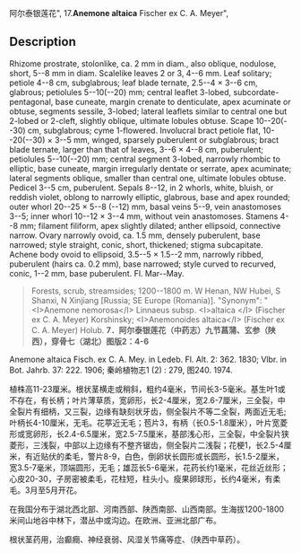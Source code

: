 阿尔泰银莲花",
17.**Anemone altaica** Fischer ex C. A. Meyer",

## Description
Rhizome prostrate, stolonlike, ca. 2 mm in diam., also oblique, nodulose, short, 5--8 mm in diam. Scalelike leaves 2 or 3, 4--6 mm. Leaf solitary; petiole 4--8 cm, subglabrous; leaf blade ternate, 2.5--4 × 3--6 cm, glabrous; petiolules 5--10(--20) mm; central leaflet 3-lobed, subcordate-pentagonal, base cuneate, margin crenate to denticulate, apex acuminate or obtuse, segments sessile, 3-lobed; lateral leaflets similar to central one but 2-lobed or 2-cleft, slightly oblique, ultimate lobules obtuse. Scape 10--20(--30) cm, subglabrous; cyme 1-flowered. Involucral bract petiole flat, 10--20(--30) × 3--5 mm, winged, sparsely puberulent or subglabrous; bract blade ternate, larger than that of leaves, 3--6 × 4--8 cm, puberulent; petiolules 5--10(--20) mm; central segment 3-lobed, narrowly rhombic to elliptic, base cuneate, margin irregularly dentate or serrate, apex acuminate; lateral segments oblique, smaller than central one, ultimate lobules obtuse. Pedicel 3--5 cm, puberulent. Sepals 8--12, in 2 whorls, white, bluish, or reddish violet, oblong to narrowly elliptic, glabrous, base and apex rounded; outer whorl 20--25 × 5--8 (--12) mm, basal veins 5--9, vein anastomoses 3--5; inner whorl 10--12 × 3--4 mm, without vein anastomoses. Stamens 4--8 mm; filament filiform, apex slightly dilated; anther ellipsoid, connective narrow. Ovary narrowly ovoid, ca. 1.5 mm, densely puberulent, base narrowed; style straight, conic, short, thickened; stigma subcapitate. Achene body ovoid to ellipsoid, 3.5--5 × 1.5--2 mm, narrowly ribbed, puberulent (hairs ca. 0.2 mm), base narrowed; style curved to recurved, conic, 1--2 mm, base puberulent. Fl. Mar--May.

> Forests, scrub, streamsides; 1200--1800 m. W Henan, NW Hubei, S Shanxi, N Xinjiang [Russia; SE Europe (Romania)].
  "Synonym": "&lt;I&gt;Anemone nemorosa&lt;/I&gt; Linnaeus subsp. &lt;I&gt;altaica &lt;/I&gt; (Fischer ex C. A. Meyer) Korshinsky; &lt;I&gt;Anemonoides altaica&lt;/I&gt; (Fischer ex C. A. Meyer) Holub.
**7．阿尔泰银莲花（中药志）九节菖蒲、玄参（陕西），穿骨七（湖北）图版2：4-6**

Anemone altaica Fisch. ex C. A. Mey. in Ledeb. Fl. Alt. 2: 362. 1830; Vlbr. in Bot. Jahrb. 37: 222. 1906; 秦岭植物志1 (2) : 279, 图240. 1974.

植株高11-23厘米。根状茎横走或稍斜，粗约4毫米，节间长3-5毫米。基生叶1或不存在，有长柄；叶片薄草质，宽卵形，长2-4厘米，宽2.6-7厘米，三全裂，中全裂片有细柄，又三裂，边缘有缺刻状牙齿，侧全裂片不等二全裂，两面近无毛; 叶柄长4-10厘米，无毛。花葶近无毛；苞片3，有柄（长0.5-1.8厘米），叶片宽菱形或宽卵形，长2.4-6.5厘米，宽2.5-7.5厘米，基部浅心形，三全裂，中全裂片狭菱形，三浅裂，中部以上边缘有不整齐锯齿，侧全裂片二浅裂；花梗1，长2.5-4厘米，有近贴伏的柔毛，警片8-9，白色，倒卵状长圆形或长圆形，长1.5-2厘米，宽3.5-7毫米，顶端圆形，无毛；雄蕊长5-6毫米，花药长约1毫米，花丝近丝形；心皮20-30，子房密被柔毛，花柱短，柱头小。瘦果卵球形，长约4毫米，有柔毛。3月至5月开花。

在我国分布于湖北西北部、河南西部、陕西南部、山西南部。生海拔1200-1800米间山地谷中林下，潜丛中或沟边。在欧洲、亚洲北部广布。

根状茎药用，治癫癎、神经衰弱、风湿关节痛等症、（陕西中草药）。
